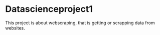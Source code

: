 # Datascienceproject1
This project is about webscraping, that is getting or scrapping data from websites.
